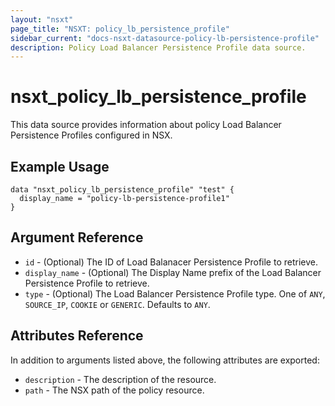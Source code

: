 ```yaml
---
layout: "nsxt"
page_title: "NSXT: policy_lb_persistence_profile"
sidebar_current: "docs-nsxt-datasource-policy-lb-persistence-profile"
description: Policy Load Balancer Persistence Profile data source.
---
```


# nsxt_policy_lb_persistence_profile

This data source provides information about policy Load Balancer Persistence Profiles configured in NSX.

## Example Usage

```hcl
data "nsxt_policy_lb_persistence_profile" "test" {
  display_name = "policy-lb-persistence-profile1"
}
```

## Argument Reference

* `id` - (Optional) The ID of Load Balanacer Persistence Profile to retrieve.
* `display_name` - (Optional) The Display Name prefix of the Load Balancer Persistence Profile to retrieve.
* `type` - (Optional) The Load Balancer Persistence Profile type. One of `ANY`, `SOURCE_IP`, `COOKIE` or `GENERIC`. Defaults to `ANY`.

## Attributes Reference

In addition to arguments listed above, the following attributes are exported:

* `description` - The description of the resource.
* `path` - The NSX path of the policy resource.
